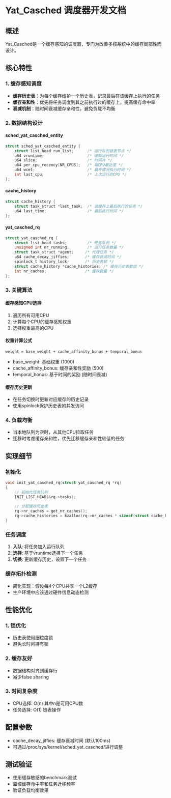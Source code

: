 # Yat_Casched 调度器开发文档

## 概述
Yat_Casched是一个缓存感知的调度器，专门为改善多核系统中的缓存局部性而设计。

## 核心特性

### 1. 缓存感知调度
- **缓存历史表**：为每个缓存维护一个历史表，记录最后在该缓存上执行的任务
- **缓存亲和性**：优先将任务调度到其之前执行过的缓存上，提高缓存命中率
- **衰减机制**：随时间衰减缓存亲和性，避免负载不均衡

### 2. 数据结构设计

#### sched_yat_casched_entity
```c
struct sched_yat_casched_entity {
    struct list_head run_list;      /* 运行队列链表节点 */
    u64 vruntime;                   /* 虚拟运行时间 */
    u64 slice;                      /* 时间片 */
    u64 per_cpu_recency[NR_CPUS];   /* 每CPU最近度 */
    u64 wcet;                       /* 最坏情况执行时间 */
    int last_cpu;                   /* 上次运行的CPU */
};
```

#### cache_history
```c
struct cache_history {
    struct task_struct *last_task;  /* 该缓存上最后执行的任务 */
    u64 last_time;                  /* 最后执行时间 */
};
```

#### yat_casched_rq
```c
struct yat_casched_rq {
    struct list_head tasks;         /* 任务队列 */
    unsigned int nr_running;        /* 运行任务数量 */
    struct task_struct *agent;     /* 代理任务 */
    u64 cache_decay_jiffies;       /* 缓存衰减时间 */
    spinlock_t history_lock;       /* 历史表锁 */
    struct cache_history *cache_histories; /* 缓存历史表数组 */
    int nr_caches;                 /* 缓存数量 */
};
```

### 3. 关键算法

#### 缓存感知CPU选择
1. 遍历所有可用CPU
2. 计算每个CPU的缓存感知权重
3. 选择权重最高的CPU

#### 权重计算公式
```
weight = base_weight + cache_affinity_bonus + temporal_bonus
```
- base_weight: 基础权重 (1000)
- cache_affinity_bonus: 缓存亲和性奖励 (500)
- temporal_bonus: 基于时间的奖励 (随时间衰减)

#### 缓存历史更新
- 在任务切换时更新对应缓存的历史记录
- 使用spinlock保护历史表的并发访问

### 4. 负载均衡
- 当本地队列为空时，从其他CPU拉取任务
- 迁移时考虑缓存亲和性，优先迁移缓存亲和性较低的任务

## 实现细节

### 初始化
```c
void init_yat_casched_rq(struct yat_casched_rq *rq)
{
    // 初始化任务队列
    INIT_LIST_HEAD(&rq->tasks);
    
    // 分配缓存历史表
    rq->nr_caches = get_nr_caches();
    rq->cache_histories = kzalloc(rq->nr_caches * sizeof(struct cache_history), GFP_KERNEL);
}
```

### 任务调度
1. **入队**: 将任务加入运行队列
2. **选择**: 基于vruntime选择下一个任务
3. **切换**: 更新缓存历史，设置下一个任务

### 缓存拓扑检测
- 简化实现：假设每4个CPU共享一个L2缓存
- 生产环境中应该通过硬件信息动态检测

## 性能优化

### 1. 锁优化
- 历史表使用细粒度锁
- 避免长时间持有锁

### 2. 缓存友好
- 数据结构对齐到缓存行
- 减少false sharing

### 3. 时间复杂度
- CPU选择: O(n) 其中n是可用CPU数
- 任务选择: O(1) 链表操作

## 配置参数
- cache_decay_jiffies: 缓存衰减时间 (默认100ms)
- 可通过/proc/sys/kernel/sched_yat_casched/进行调整

## 测试验证
- 使用缓存敏感的benchmark测试
- 监控缓存命中率和任务迁移频率
- 验证负载均衡效果
